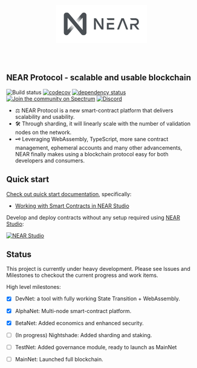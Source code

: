<br />
<br />

<p align="center">
<img src="docs/logo.svg" width="240">
</p>

<br />
<br />


## NEAR Protocol - scalable and usable blockchain

![Build status](https://img.shields.io/gitlab/pipeline/nearprotocol/nearcore.svg)
[![codecov](https://codecov.io/gh/nearprotocol/nearcore/branch/master/graph/badge.svg)](https://codecov.io/gh/nearprotocol/nearcore)
[![dependency status](https://deps.rs/repo/github/nearprotocol/nearcore/status.svg)](https://deps.rs/repo/github/nearprotocol/nearcore)
[![Join the community on Spectrum](https://withspectrum.github.io/badge/badge.svg)](https://spectrum.chat/near)
<a href="https://discord.gg/gBtUFKR">![Discord](https://img.shields.io/discord/490367152054992913.svg)</a>

* ⚖️ NEAR Protocol is a new smart-contract platform that delivers scalability and usability.
* 🛠 Through sharding, it will linearly scale with the number of validation nodes on the network.
* 🗝 Leveraging WebAssembly, TypeScript, more sane contract management, ephemeral accounts and many other advancements, NEAR
finally makes using a blockchain protocol easy for both developers and consumers.

## Quick start

[Check out quick start documentation](https://docs.nearprotocol.com/quick-start), specifically:
  - [Working with Smart Contracts in NEAR Studio](https://docs.nearprotocol.com/working-smart-contracts)
  
Develop and deploy contracts without any setup required using [NEAR Studio](https://studio.nearprotocol.com):

[![NEAR Studio](https://github.com/nearprotocol/NEARStudio/blob/master/demos/guest_book.gif)](https://studio.nearprotocol.com)


## Status

This project is currently under heavy development. Please see Issues and Milestones to checkout the current progress and work items.

High level milestones:

 - [x] DevNet: a tool with fully working State Transition + WebAssembly.
 - [x] AlphaNet: Multi-node smart-contract platform.
 - [X] BetaNet: Added economics and enhanced security.
 - [ ] (In progress) Nightshade: Added sharding and staking.
 - [ ] TestNet: Added governance module, ready to launch as MainNet
 - [ ] MainNet: Launched full blockchain.
 
